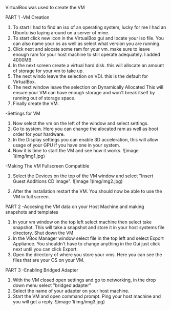 VirtualBox was used to create the VM

PART 1
-VM Creation
1. To start I had to find an iso of an operating system, lucky for me I had an Ubuntu iso laying around on a server of mine.
2. To start click new icon in the VirtualBox gui and locate your iso file. You can also name your os as well as select what version you are running.
3. Click next and alocate some ram for your vm. make sure to leave enough ram for your host machine to still operate adequately. I added 4000MB.
4. In the next screen create a virtual hard disk. this will allocate an amount of storage for your vm to take up.
5. The nect windo leave the selection on VDI. this is the default for VirtualBox.
6. The next window leave the selection on Dynamically Allocated This will ensure your VM can have enough storage and won't break itself by running out of storage space.
7. Finally create the VM.

-Settings for VM
1. Now select the vm on the left of the window and select settings.
2. Go to system. Here you can change the alocated ram as well as boot order for your hardware.
3. In the Display settings you can enable 3D acceleration, this will allow usage of your GPU if you have one in your system.
4. Now it is time to start the VM and see how it works.
![image 1(img/img1.jpg)

-Making The VM Fullscreen Compatible
1. Select the Devices on the top of the VM window and select "Insert Guest Additions CD image".
![image 1(img/img2.jpg)

2. After the installation restart the VM. You should now be able to use the VM in full screen.

PART 2
-Accesing the VM data on your Host Machine and making snapshots and templates
1. In your vm window on the top left select machine then select take snapshot. This will take a snapshot and store it in your host systems file directory. Shut down the VM
2. In the VBox Manager window select file in the top left and select Export Appliance. You shouldn't have to change anything in the Gui just click next until you can click Export.
3. Open the directory of where you store your vms. Here you can see the files that are your OS on your VM.

PART 3
-Enabling Bridged Adapter
1. With the VM closed open settings and go to networking, in the drop down menu select "bridged adapter"
2. Select the name of your adapter on your host machine.
3. Start the VM and open command prompt. Ping your host machine and you will get a reply.
![image 1(img/img3.jpg)
